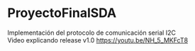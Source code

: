 # ProyectoFinalSDA
Implementación del protocolo de comunicación serial I2C  
Video explicando release v1.0 https://youtu.be/NH_5_MKFcT8

